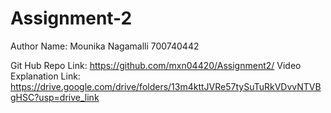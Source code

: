 # Assignment-2

Author Name: Mounika Nagamalli 700740442

Git Hub Repo Link: https://github.com/mxn04420/Assignment2/ 
Video Explanation Link: https://drive.google.com/drive/folders/13m4kttJVRe57tySuTuRkVDvvNTVBgHSC?usp=drive_link
